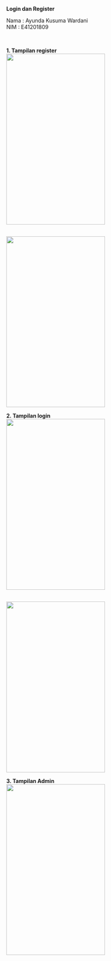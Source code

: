 **Login dan Register**

Nama : Ayunda Kusuma Wardani <br/>
NIM  : E41201809<br/>

<br/>

<b>1. Tampilan register</b> <br/>
<img src="https://user-images.githubusercontent.com/47249108/142725417-067e25a2-0b1f-44b9-a313-13290aa0d714.png" width="260" height="450">

<br/>
<img src="https://user-images.githubusercontent.com/47249108/142725418-b61f8a01-43ad-4391-bb4f-77fc075554e8.png" width="260" height="450">


<b>2. Tampilan login</b> <br/>
<img src="https://user-images.githubusercontent.com/47249108/142725416-50b57ae0-fc10-42cb-ae13-793bd19ab417.png" width="260" height="450">

<br/>
<img src="https://user-images.githubusercontent.com/47249108/142725421-33a87703-811c-4356-81d6-f815e6540870.png" width="260" height="450">

<b>3. Tampilan Admin</b> <br/>
<img src="https://user-images.githubusercontent.com/47249108/142725423-3eb9d750-6aab-4f88-a9ce-0e1f6eed022c.png" width="260" height="450">



